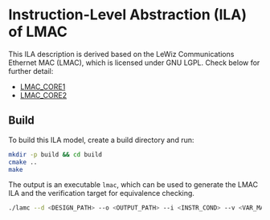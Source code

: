 # Instruction-Level Abstraction (ILA) of LMAC
This ILA description is derived based on the LeWiz Communications Ethernet MAC (LMAC), which is licensed under GNU LGPL. 
Check below for further detail:

-   [LMAC_CORE1](https://github.com/lewiz-support/LMAC_CORE1)
-   [LMAC_CORE2](https://github.com/lewiz-support/LMAC_CORE2)

## Build
To build this ILA model, create a build directory and run:

``` bash
mkdir -p build && cd build
cmake ..
make
```

The output is an executable `lmac`, which can be used to generate the LMAC ILA and the verification target for equivalence checking. 

``` bash
./lamc --d <DESIGN_PATH> --o <OUTPUT_PATH> --i <INSTR_COND> --v <VAR_MAP>
```

